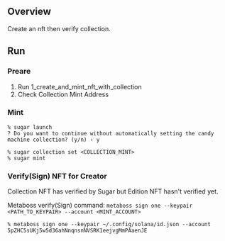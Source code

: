 ## Overview
Create an nft then verify collection.

## Run
### Preare
1. Run 1_create_and_mint_nft_with_collection
2. Check Collection Mint Address

### Mint
```
% sugar launch
? Do you want to continue without automatically setting the candy machine collection? (y/n) › y

% sugar collection set <COLLECTION_MINT>
% sugar mint
```

### Verify(Sign) NFT for Creator
Collection NFT has verified by Sugar but Edition NFT hasn't verified yet.

Metaboss verify(Sign) command: ```metaboss sign one --keypair <PATH_TO_KEYPAIR> --account <MINT_ACCOUNT>```

```
% metaboss sign one --keypair ~/.config/solana/id.json --account 5pZHC5sUKj5w5d36ahNnqnsnNVSRK1eejvgMmPAaenJE
```